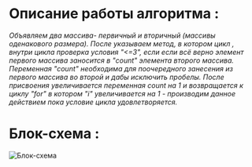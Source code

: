 # Описание работы алгоритма :
 
 *Объявляем два массива- первичный и вторичный (массивы оденакового размера). После указываем метод, в котором цикл , внутри цикла проверка условия "<=3", если если всё верно элемент первого массива заносится в "count" элемента второго массива. Переменная "count" необходима для поочередного занесения из первого массива во второй и дабы исключить пробелы. После присвоения увеличивается переменная count на 1 и возвращается к циклу "for" в котором "i" увеличивается на 1 - производим данное действием пока условие цикла удовлетворяется.*

 # Блок-схема :

 ![Блок-схема](https://psv4.userapi.com/c237031/u20140980/docs/d8/cbaec4a1f795/photo_2022-06-16_13-47-31.jpg?extra=pukmju0JoltlKX6fQ4YV447OxNAQtOnjJGHuAc1TfxwFZxtpYyr5OaXr6igiK-9bj_TJGf3yxTClscPnWBvW5Zkcvu0buqOWmYbvmQmIQ8L7-ZNKdH_NxIMAepiZviFS0me4N3lYiWku5lIGy2jkR-uB)
